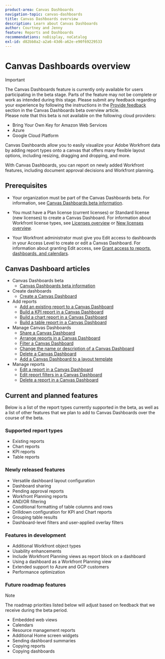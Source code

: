 ```yaml
---
product-area: Canvas Dashboards
navigation-topic: canvas-dashboards
title: Canvas Dashboards overview
description: Learn about Canvas Dashboards
author: Courtney and Jenny
feature: Reports and Dashboards
recommendations: noDisplay, noCatalog
exl-id: d82bb8a2-a2a6-43d6-a62e-e90f69229533
---
```

# Canvas Dashboards overview

>[!IMPORTANT]
>
>The Canvas Dashboards feature is currently only available for users participating in the beta stage. Parts of the feature may not be complete or work as intended during this stage. Please submit any feedback regarding your experience by following the instructions in the [Provide feedback](/help/quicksilver/product-announcements/betas/canvas-dashboards-beta/canvas-dashboards-beta-information.md#provide-feedback) section in the Canvas Dashboards beta overview article.<br>
>Please note that this beta is not available on the following cloud providers:
>
>* Bring Your Own Key for Amazon Web Services
>* Azure
>* Google Cloud Platform 

Canvas Dashboards allow you to easily visualize your Adobe Workfront data by adding report types onto a canvas that offers many flexible layout options, including resizing, dragging and dropping, and more.  

With Canvas Dashboards, you can report on newly added Workfront features, including document approval decisions and Workfront planning. 


## Prerequisites

* Your organization must be part of the Canvas Dashboards beta. For information, see [Canvas Dashboards beta information](/help/quicksilver/product-announcements/betas/canvas-dashboards-beta/canvas-dashboards-beta-information.md).

* You must have a Plan license (current licenses) or Standard license (new licenses) to create a Canvas Dashboard. For information about Workfront license types, see [Licenses overview](/help/quicksilver/administration-and-setup/add-users/access-levels-and-object-permissions/wf-licenses.md) or [New licenses overview](/help/quicksilver/administration-and-setup/add-users/how-access-levels-work/licenses-overview.md).

* Your Workfront administrator must give you Edit access to dashboards in your Access Level to create or edit a Canvas Dashboard. For information about granting Edit access, see [Grant access to reports, dashboards, and calendars](/help/quicksilver/administration-and-setup/add-users/configure-and-grant-access/grant-access-reports-dashboards-calendars.md).

## Canvas Dashboard articles

 * Canvas Dashboards beta
    * [Canvas Dashboards beta information](/help/quicksilver/product-announcements/betas/canvas-dashboards-beta/canvas-dashboards-beta-information.md)
 * Create dashboards
    * [Create a Canvas Dashboard](/help/quicksilver/reports-and-dashboards/canvas-dashboards/create-dashboards/create-dashboards.md)
 * Add reports
    * [Add an existing report to a Canvas Dashboard](/help/quicksilver/reports-and-dashboards/canvas-dashboards/add-reports/add-existing-report.md)
    * [Build a KPI report in a Canvas Dashboard](/help/quicksilver/reports-and-dashboards/canvas-dashboards/add-reports/build-kpi-report.md)
    * [Build a chart report in a Canvas Dashboard](/help/quicksilver/reports-and-dashboards/canvas-dashboards/add-reports/build-chart-report.md)
    * [Build a table report in a Canvas Dashboard](/help/quicksilver/reports-and-dashboards/canvas-dashboards/add-reports/build-table-report.md)
 * Manage Canvas Dashboards
    * [Share a Canvas Dashboard](/help/quicksilver/reports-and-dashboards/canvas-dashboards/manage-canvas-dashboards/share-canvas-dashboard.md)
    * [Arrange reports in a Canvas Dashboard](/help/quicksilver/reports-and-dashboards/canvas-dashboards/manage-canvas-dashboards/arrange-reports-in-dashboard.md)
    * [Filter a Canvas Dashboard](/help/quicksilver/reports-and-dashboards/canvas-dashboards/manage-canvas-dashboards/filter-canvas-dashboard.md)
    * [Change the name or description of a Canvas Dashboard](/help/quicksilver/reports-and-dashboards/canvas-dashboards/manage-canvas-dashboards/change-name-or-description-of-dashboard.md)
    * [Delete a Canvas Dashboard](/help/quicksilver/reports-and-dashboards/canvas-dashboards/manage-canvas-dashboards/delete-a-canvas-dashboard.md)
    * [Add a Canvas Dashboard to a layout template](/help/quicksilver/reports-and-dashboards/canvas-dashboards/manage-canvas-dashboards/add-dashboard-to-layout-template.md)
 * Manage reports
    * [Edit a report in a Canvas Dashboard](/help/quicksilver/reports-and-dashboards/canvas-dashboards/manage-reports/edit-a-report.md)
    * [Edit report filters in a Canvas Dashboard](/help/quicksilver/reports-and-dashboards/canvas-dashboards/manage-reports/edit-report-filters.md)
    * [Delete a report in a Canvas Dashboard](/help/quicksilver/reports-and-dashboards/canvas-dashboards/manage-reports/delete-a-report.md)

## Current and planned features

Below is a list of the report types currently supported in the beta, as well as a list of other features that we plan to add to Canvas Dashboards over the course of the beta.

### Supported report types

* Existing reports
* Chart reports
* KPI reports
* Table reports

### Newly released features

* Versatile dashboard layout configuration 
* Dashboard sharing
* Pending approval reports  
* Workfront Planning reports 
* AND/OR filtering 
* Conditional formatting of table columns and rows 
* Drilldown configuration for KPI and Chart reports  
* Grouping table results 
* Dashboard-level filters and user-applied overlay filters 


### Features in development

* Additional Workfront object types 
* Usability enhancements 
* Include Workfront Planning views as report block on a dashboard 
* Using a dashboard as a Workfront Planning view 
* Extended support to Azure and GCP customers
* Performance optimization 

### Future roadmap features

>[!NOTE]
>
>The roadmap priorities listed below will adjust based on feedback that we receive during the beta period.

* Embedded web views 
* Calendars 
* Resource management reports 
* Additional Home screen widgets 
* Sending dashboard summaries 
* Copying reports 
* Copying dashboards 


